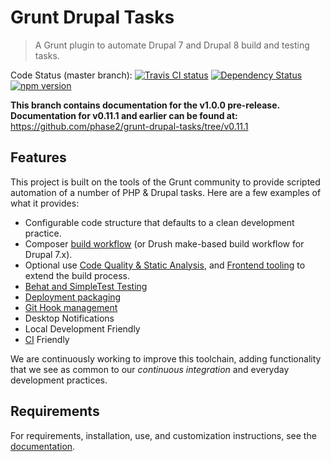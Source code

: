# Grunt Drupal Tasks

> A Grunt plugin to automate Drupal 7 and Drupal 8 build and testing tasks.

Code Status (master branch):
[![Travis CI status](https://travis-ci.org/phase2/grunt-drupal-tasks.svg?branch=master)](https://travis-ci.org/phase2/grunt-drupal-tasks)
[![Dependency Status](https://david-dm.org/phase2/grunt-drupal-tasks.svg)](https://david-dm.org/phase2/grunt-drupal-tasks)
[![npm version](https://badge.fury.io/js/grunt-drupal-tasks.svg)](https://www.npmjs.com/package/grunt-drupal-tasks)

**This branch contains documentation for the v1.0.0 pre-release. Documentation
for v0.11.1 and earlier can be found at:**
https://github.com/phase2/grunt-drupal-tasks/tree/v0.11.1

## Features

This project is built on the tools of the Grunt community to provide scripted
automation of a number of PHP & Drupal tasks. Here are a few examples of what it
provides:

* Configurable code structure that defaults to a clean development practice.
* Composer [build workflow](https://phase2.github.io/grunt-drupal-tasks/build)
  (or Drush make-based build workflow for Drupal 7.x).
* Optional use [Code Quality & Static Analysis](https://phase2.github.io/grunt-drupal-tasks/quality),
  and [Frontend tooling](https://phase2.github.io/grunt-drupal-tasks/frontend)
  to extend the build process.
* [Behat and SimpleTest Testing](https://phase2.github.io/grunt-drupal-tasks/testing)
* [Deployment packaging](https://phase2.github.io/grunt-drupal-tasks/package)
* [Git Hook management](https://phase2.github.io/grunt-drupal-tasks/git-hooks)
* Desktop Notifications
* Local Development Friendly
* [CI](https://phase2.github.io/grunt-drupal-tasks/ci) Friendly

We are continuously working to improve this toolchain, adding functionality that
we see as common to our _continuous integration_ and everyday development
practices.

## Requirements

For requirements, installation, use, and customization instructions, see the [documentation](https://phase2.github.io/grunt-drupal-tasks).
